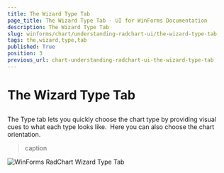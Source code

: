 ```yaml
---
title: The Wizard Type Tab
page_title: The Wizard Type Tab - UI for WinForms Documentation
description: The Wizard Type Tab
slug: winforms/chart/understanding-radchart-ui/the-wizard-type-tab
tags: the,wizard,type,tab
published: True
position: 3
previous_url: chart-understanding-radchart-ui-the-wizard-type-tab
---
```


# The Wizard Type Tab



## 

The Type tab lets you quickly choose the chart type by providing visual cues to what each type looks like.  Here you can also choose the chart orientation.
>caption 

![WinForms RadChart Wizard Type Tab ](images/chart-understanding-radchart-ui-the-wizard-type-tab001.png)
